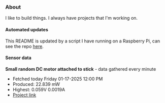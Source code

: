 ### About
I like to build things. I always have projects that I'm working on.

#### Automated updates
This README is updated by a script I have running on a Raspberry Pi, can see the repo [here](https://github.com/jdc-cunningham/raspi-git-repo-updater).

#### Sensor data


**Small random DC motor attached to stick** - data gathered every minute
- Fetched today Friday 01-17-2025 12:00 PM
- Produced: 22.839 mW
- Highest: 0.059V 0.0019A
- [Project link](https://github.com/jdc-cunningham/turbine-raspi)